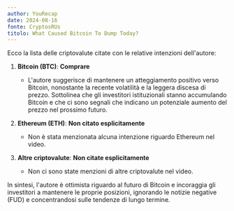 ```yaml
---
author: YouRecap
date: 2024-08-16
fonte: CryptosRUs
titolo: What Caused Bitcoin To Dump Today?
---
```


Ecco la lista delle criptovalute citate con le relative intenzioni dell'autore:

1. **Bitcoin (BTC)**: **Comprare**
   - L'autore suggerisce di mantenere un atteggiamento positivo verso Bitcoin, nonostante la recente volatilità e la leggera discesa di prezzo. Sottolinea che gli investitori istituzionali stanno accumulando Bitcoin e che ci sono segnali che indicano un potenziale aumento del prezzo nel prossimo futuro. 

2. **Ethereum (ETH)**: **Non citato esplicitamente**
   - Non è stata menzionata alcuna intenzione riguardo Ethereum nel video.

3. **Altre criptovalute**: **Non citate esplicitamente**
   - Non ci sono state menzioni di altre criptovalute nel video.

In sintesi, l'autore è ottimista riguardo al futuro di Bitcoin e incoraggia gli investitori a mantenere le proprie posizioni, ignorando le notizie negative (FUD) e concentrandosi sulle tendenze di lungo termine.
